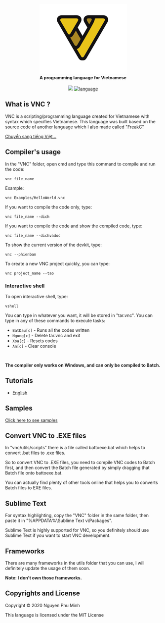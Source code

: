 <div align="center">
  <img src="assets/VNC.png" />
  <br/>
  <b>A programming language for Vietnamese</b>
  <br/>
  <br/>
  <a href="https://github.com/nguyenphuminh/VNC/blob/master/LICENSE.md"><img src="https://img.shields.io/badge/license-MIT-blue.svg"/></a>
  <a href="https://github.com/nguyenphuminh/VNC/search?l=batchfile"><img alt="language" src="https://img.shields.io/badge/language-Batchfile-purple.svg"></a>
</div>

## What is VNC ?
VNC is a scripting/programming language created for Vietnamese with syntax which specifies Vietnamese. This language was built based on the source code of another language which I also made called <a href="https://github.com/FreakC-Foundation/FreakC">"FreakC"</a>

<a href="README-vi.md">Chuyển sang tiếng Việt...</a>

## Compiler's usage
In the "VNC" folder, open cmd and type this command to compile and run the code:

    vnc file_name
    
Example:
    
    vnc Examples/HelloWorld.vnc
 
If you want to compile the code only, type:

    vnc file_name --dich
    
If you want to compile the code and show the compiled code, type:

    vnc file_name --dichvadoc
    
To show the current version of the devkit, type:

    vnc --phienban

To create a new VNC project quickly, you can type:

    vnc project_name --tao

### Interactive shell
To open interactive shell, type:

    vshell
    
You can type in whatever you want, it will be stored in "tar.vnc". You can type in any of these commands to execute tasks:

* `BatDau[c]` - Runs all the codes written
* `Ngung[c]` - Delete tar.vnc and exit
* `Xoa[c]` - Resets codes
* `An[c]` - Clear console
<br/>

<b>The compiler only works on Windows, and can only be compiled to Batch.</b>

## Tutorials
* <a href="TUTORIAL.md">English</a>

## Samples
<a href=https://github.com/nguyenphuminh/VNC/tree/master/Examples>Click here to see samples</a>

## Convert VNC to .EXE files
In "vnc/utils/scripts" there is a file called battoexe.bat which helps to convert .bat files to .exe files.

So to convert VNC to .EXE files, you need to compile VNC codes to Batch first, and then convert the Batch file generated by simply dragging that Batch file onto battoexe.bat.

You can actually find plenty of other tools online that helps you to converts Batch files to EXE files.

## Sublime Text
For syntax highlighting, copy the "VNC" folder in the same folder, then paste it in "%APPDATA%\Sublime Text v\Packages\".

Sublime Text is highly supported for VNC, so you definitely should use Sublime Text if you want to start VNC development.

## Frameworks
There are many frameworks in the utils folder that you can use, I will definitely update the usage of them soon.

<b>Note: I don't own those frameworks.</b>

## Copyrights and License
Copyright © 2020 Nguyen Phu Minh

This language is licensed under the MIT License
